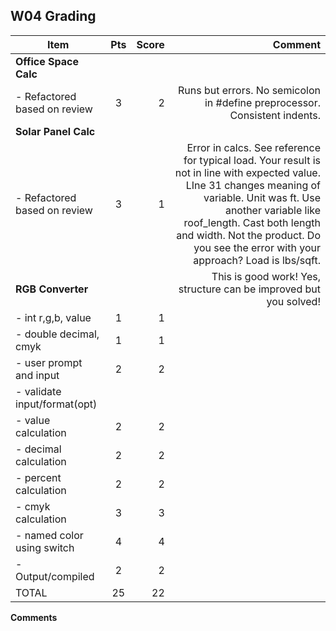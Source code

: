 ## W04 Grading ##

| Item                         | Pts | Score | Comment |
|------------------------------|:---:|------:|--------:|
| **Office Space Calc**        |     |       |  |
| - Refactored based on review | 3   |  2   | Runs but errors. No semicolon in #define preprocessor. Consistent indents.  |
| **Solar Panel Calc**         |     |       |  |
| - Refactored based on review | 3   |  1    | Error in calcs. See reference for typical load. Your result is not in line with expected value. LIne 31 changes meaning of variable. Unit was ft. Use another variable like roof_length. Cast both length and width. Not the product. Do you see the error with your approach? Load is lbs/sqft.|
| **RGB Converter**            |     |       | This is good work! Yes, structure can be improved but you solved! |
| - int r,g,b, value           | 1   |  1    |  |
| - double decimal, cmyk       | 1   |  1    |  |
| - user prompt and input      | 2   |  2    |  |
| - validate input/format(opt) |     |       |  |
| - value calculation          | 2   |  2    |  |
| - decimal calculation        | 2   |  2    |  |
| - percent calculation        | 2   |  2    |  |
| - cmyk calculation           | 3   |  3    |  |
| - named color using switch   | 4   |  4    |  |
| - Output/compiled            | 2   |  2    |  |
|                         TOTAL| 25  |  22   |  |

**Comments**


